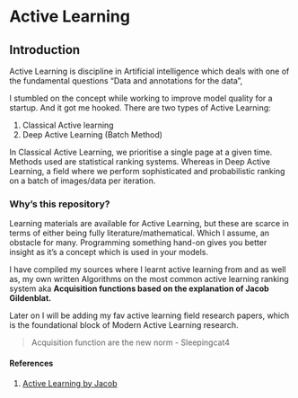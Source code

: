 # Active Learning

## Introduction
Active Learning is discipline in Artificial intelligence which deals with one of the fundamental questions “Data and annotations for the data”, 

I stumbled on the concept while working to improve model quality for a startup. And it got me hooked. There are two types of Active Learning:

1. Classical Active learning 
2. Deep Active Learning (Batch Method)

In Classical Active Learning, we prioritise a single page at a given time. Methods used are statistical ranking systems. Whereas in Deep Active Learning, a field where we perform sophisticated and probabilistic ranking on a batch of images/data per iteration. 

### Why’s this repository?
Learning materials are available for Active Learning, but these are scarce in terms of either being fully literature/mathematical. Which I assume, an obstacle for many. Programming something hand-on gives you better insight as it’s a concept which is used in your models. 

I have compiled my sources where I learnt active learning from and as well as, my own written Algorithms on the most common active learning ranking system aka **Acquisition functions based on the explanation of Jacob Gildenblat.** 

Later on I will be adding my fav active learning field research papers, which is the foundational block of Modern Active Learning research. 

> Acquisition function are the new norm - Sleepingcat4

#### References
1. [Active Learning by Jacob](https://jacobgil.github.io/deeplearning/activelearning#introduction)

